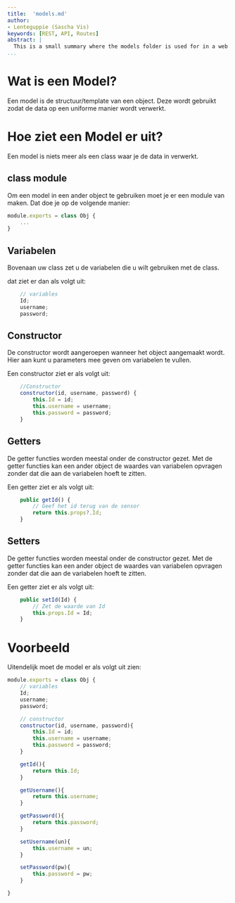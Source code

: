 ```yaml
---
title:  'models.md'
author:
- Lenteguppie (Sascha Vis)
keywords: [REST, API, Routes]
abstract: |
  This is a small summary where the models folder is used for in a web API
...
```


# Wat is een Model?
Een model is de structuur/template van een object. Deze wordt gebruikt zodat de data op een uniforme manier wordt verwerkt.

# Hoe ziet een Model er uit?
Een model is niets meer als een class waar je de data in verwerkt. 

## class module
Om een model in een ander object te gebruiken moet je er een module van maken.
Dat doe je op de volgende manier:

```javascript
module.exports = class Obj {
    ...
}
```


## Variabelen
Bovenaan uw class zet u de variabelen die u wilt gebruiken met de class.

dat ziet er dan als volgt uit:

```javascript
    // variables
    Id;
    username;
    password;
```


## Constructor
De constructor wordt aangeroepen wanneer het object aangemaakt wordt. Hier aan kunt u parameters mee geven om variabelen te vullen.

Een constructor ziet er als volgt uit:
```javascript
    //Constructor
    constructor(id, username, password) {
        this.Id = id;
        this.username = username;
        this.password = password;
    }
```

## Getters
De getter functies worden meestal onder de constructor gezet. Met de getter functies kan een ander object de waardes van variabelen opvragen zonder dat die aan de variabelen hoeft te zitten.

Een getter ziet er als volgt uit:
```javascript
    public getId() {
        // Geef het id terug van de sensor
        return this.props?.Id;
    }
```
## Setters
De getter functies worden meestal onder de constructor gezet. Met de getter functies kan een ander object de waardes van variabelen opvragen zonder dat die aan de variabelen hoeft te zitten.

Een getter ziet er als volgt uit:
```javascript
    public setId(Id) {
        // Zet de waarde van Id
        this.props.Id = Id;
    }
```

# Voorbeeld
Uitendelijk moet de model er als volgt uit zien:

```javascript
module.exports = class Obj {
    // variables
    Id;
    username;
    password;

    // constructor
    constructor(id, username, password){
        this.Id = id;
        this.username = username;
        this.password = password;
    }

    getId(){
        return this.Id;
    }

    getUsername(){
        return this.username;
    }

    getPassword(){
        return this.password;
    }

    setUsername(un){
        this.username = un; 
    }

    setPassword(pw){
        this.password = pw; 
    }

}
```
